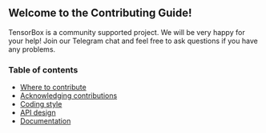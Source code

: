 ## Welcome to the Contributing Guide! 
TensorBox is a community supported project. We will be very happy for your help!
Join our Telegram chat and feel free to ask questions if you have any problems.

### Table of contents
- [Where to contribute](#where-to-contribute)
- [Acknowledging contributions](#acknowledging-contributions)
- [Coding style](#coding-style)
- [API design](#api-design)
- [Documentation](#documentation)
